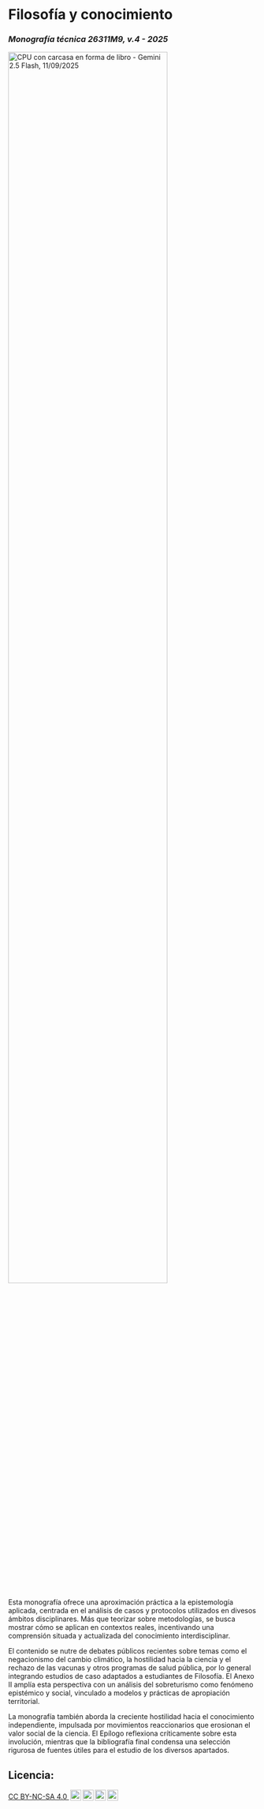 # Filosofía y conocimiento
### *Monografía técnica 26311M9, v.4 - 2025*

<img src="gemcov.png" alt="CPU con carcasa en forma de libro - Gemini 2.5 Flash, 11/09/2025" style="width:80%;">

Esta monografía ofrece una aproximación práctica a la epistemología aplicada, centrada en el análisis de casos y protocolos utilizados en divesos ámbitos disciplinares. 
Más que teorizar sobre metodologías, se busca mostrar cómo se aplican en contextos reales, incentivando una comprensión situada y actualizada del conocimiento interdisciplinar.

El contenido se nutre de debates públicos recientes sobre temas como el negacionismo del cambio climático, la hostilidad hacia la ciencia y el rechazo de las vacunas y otros programas de salud pública, por lo general integrando estudios de caso adaptados a estudiantes de Filosofía. 
El Anexo II amplía esta perspectiva con un análisis del sobreturismo como fenómeno epistémico y social, vinculado a modelos y prácticas de apropiación territorial.

La monografía también aborda la creciente hostilidad hacia el conocimiento independiente, impulsada por movimientos reaccionarios que erosionan el valor social de la ciencia. 
El Epílogo reflexiona críticamente sobre esta involución, mientras que la bibliografía final condensa una selección rigurosa de fuentes útiles para el estudio de los diversos apartados. 

## Licencia: 
<p xmlns:cc="http://creativecommons.org/ns#" xmlns:dct="http://purl.org/dc/terms/">
<span property="dct:title"><a href="http://creativecommons.org/licenses/by-nc-sa/4.0/?ref=chooser-v1" target="_blank" rel="license noopener noreferrer" style="display:inline-block;">CC BY-NC-SA 4.0 <img style="height:22px!important;margin-left:3px;vertical-align:text-bottom;" src="https://mirrors.creativecommons.org/presskit/icons/cc.svg?ref=chooser-v1"><img style="height:22px!important;margin-left:3px;vertical-align:text-bottom;" src="https://mirrors.creativecommons.org/presskit/icons/by.svg?ref=chooser-v1"><img style="height:22px!important;margin-left:3px;vertical-align:text-bottom;" src="https://mirrors.creativecommons.org/presskit/icons/nc.svg?ref=chooser-v1"><img style="height:22px!important;margin-left:3px;vertical-align:text-bottom;" src="https://mirrors.creativecommons.org/presskit/icons/sa.svg?ref=chooser-v1"></a></br>
</p>
